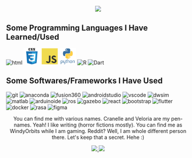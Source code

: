 <p align="center">
  <img src="https://capsule-render.vercel.app/api?type=venom&color=gradient&text=Hi!I_am_Astha&height=100&section=header"/>
</p>



  
<h2> Some Programming Languages I Have Learned/Used </h2>
<p align="left">
<img src="https://cdn.jsdelivr.net/gh/devicons/devicon/icons/html5/html5-original.svg" alt="html" width="45" height="45"/>
<img src="https://raw.githubusercontent.com/devicons/devicon/master/icons/css3/css3-original-wordmark.svg" alt="css3" width="45" height="45" />
<img src="https://raw.githubusercontent.com/devicons/devicon/master/icons/javascript/javascript-original.svg" alt="javascript" width="45" height="45" />
<img src="https://raw.githubusercontent.com/devicons/devicon/master/icons/python/python-original-wordmark.svg" alt="python" width="45" height="45"/>
<img src="https://cdn.jsdelivr.net/gh/devicons/devicon@latest/icons/r/r-original.svg" alt="R" width="45" height="45">
<img src="https://cdn.jsdelivr.net/gh/devicons/devicon@latest/icons/dart/dart-original.svg" alt="Dart" width="45" height="45">
</p>

<h2> Some Softwares/Frameworks I Have Used </h2>
<img src="https://cdn.jsdelivr.net/gh/devicons/devicon@latest/icons/git/git-original.svg" alt="git" width="45" height="45"/>
<img src="https://cdn.jsdelivr.net/gh/devicons/devicon@latest/icons/anaconda/anaconda-original.svg" alt="anaconda" width="45" height="45" />
<img src="https://cdn.freelogovectors.net/wp-content/uploads/2023/05/autodesk_fusion_360_logo-freelogovectors.net_.png" alt="fusion360" width="45" height="45" />
<img src="https://cdn.jsdelivr.net/gh/devicons/devicon@latest/icons/androidstudio/androidstudio-original.svg" alt="androidstudio" width="45" height="45"/>
<img src="https://cdn.jsdelivr.net/gh/devicons/devicon@latest/icons/vscode/vscode-original.svg" alt="vscode" width="45" height="45"/>
<img src="https://chemweb.ir/wp-content/uploads/2023/05/DWSIM.Chemical.Process.Simulator.jpg" alt="dwsim" width="45" height="45"/>
<img src="https://cdn.jsdelivr.net/gh/devicons/devicon@latest/icons/matlab/matlab-original.svg" alt="matlab" width="45" height="45"/>
<img src="https://cdn.jsdelivr.net/gh/devicons/devicon@latest/icons/arduino/arduino-original-wordmark.svg" alt="arduinoide" width="45" height="45"/>
<img src="https://cdn.jsdelivr.net/gh/devicons/devicon@latest/icons/ros/ros-original.svg" alt="ros" width="45" height="45" />
<img src="https://cdn.jsdelivr.net/gh/devicons/devicon@latest/icons/gazebo/gazebo-original-wordmark.svg" alt="gazebo" width="45" height="45"/>
<img src="https://cdn.jsdelivr.net/gh/devicons/devicon@latest/icons/react/react-original.svg" alt="react" width="45" height="45"/>
<img src="https://cdn.jsdelivr.net/gh/devicons/devicon@latest/icons/bootstrap/bootstrap-original-wordmark.svg" alt="bootstrap" width="45" height="45" />
<img src="https://cdn.jsdelivr.net/gh/devicons/devicon/icons/flutter/flutter-original.svg" alt="flutter" width="45" height="45"/>
<img src="https://cdn.jsdelivr.net/gh/devicons/devicon/icons/docker/docker-original.svg" alt="docker" width="45" height="45"/>
<img src="https://1millionbot.com/wp-content/uploads/2023/03/rasa-logo.png" alt="rasa" width="45" height="45"/>
<img src="https://cdn.jsdelivr.net/gh/devicons/devicon/icons/figma/figma-original.svg" alt="figma" width="45" height="45"/>   
</p>

<p align="center">
  You can find me with various names. Cranelle and Veloria are my pen-names. Yeah! I like writing (horror fictions mostly). You can find me as WindyOrbits while I am gaming. Reddit? Well, I am whole different person there. Let's keep that a secret. Hehe :)  
</p>

<p align="center">

<a href="https://www.linkedin.com/in/astha-sahu-b4b490252">
  <img height="50" src="https://user-images.githubusercontent.com/46517096/166973395-19676cd8-f8ec-4abf-83ff-da8243505b82.png"/>
</a>

<a href="https://www.instagram.com/aastha.cpp/">
  <img height="50" src="https://user-images.githubusercontent.com/46517096/166974368-9798f39f-1f46-499c-b14e-81f0a3f83a06.png"/>
</a>
</p>
